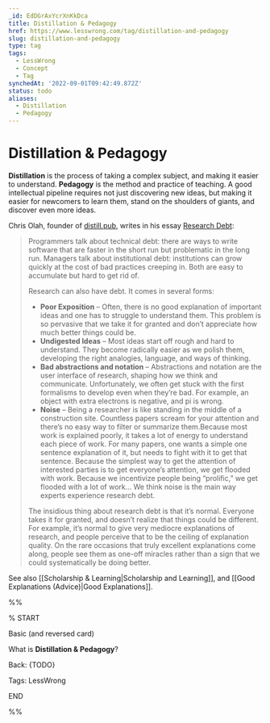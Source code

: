 ```yaml
---
_id: EdDGrAxYcrXnKkDca
title: Distillation & Pedagogy
href: https://www.lesswrong.com/tag/distillation-and-pedagogy
slug: distillation-and-pedagogy
type: tag
tags:
  - LessWrong
  - Concept
  - Tag
synchedAt: '2022-09-01T09:42:49.872Z'
status: todo
aliases:
  - Distillation
  - Pedagogy
---
```


# Distillation & Pedagogy

**Distillation** is the process of taking a complex subject, and making it easier to understand. **Pedagogy** is the method and practice of teaching. A good intellectual pipeline requires not just discovering new ideas, but making it easier for newcomers to learn them, stand on the shoulders of giants, and discover even more ideas.

Chris Olah, founder of [distill.pub](https://distill.pub/), writes in his essay [Research Debt](https://distill.pub/2017/research-debt/):

> Programmers talk about technical debt: there are ways to write software that are faster in the short run but problematic in the long run. Managers talk about institutional debt: institutions can grow quickly at the cost of bad practices creeping in. Both are easy to accumulate but hard to get rid of.
>
> Research can also have debt. It comes in several forms:
>
> - **Poor Exposition** – Often, there is no good explanation of important ideas and one has to struggle to understand them. This problem is so pervasive that we take it for granted and don’t appreciate how much better things could be.
> - **Undigested Ideas** – Most ideas start off rough and hard to understand. They become radically easier as we polish them, developing the right analogies, language, and ways of thinking.
> - **Bad abstractions and notation** – Abstractions and notation are the user interface of research, shaping how we think and communicate. Unfortunately, we often get stuck with the first formalisms to develop even when they’re bad. For example, an object with extra electrons is negative, and pi is wrong.
> - **Noise** – Being a researcher is like standing in the middle of a construction site. Countless papers scream for your attention and there’s no easy way to filter or summarize them.Because most work is explained poorly, it takes a lot of energy to understand each piece of work. For many papers, one wants a simple one sentence explanation of it, but needs to fight with it to get that sentence. Because the simplest way to get the attention of interested parties is to get everyone’s attention, we get flooded with work. Because we incentivize people being “prolific,” we get flooded with a lot of work… We think noise is the main way experts experience research debt.
>
> The insidious thing about research debt is that it’s normal. Everyone takes it for granted, and doesn’t realize that things could be different. For example, it’s normal to give very mediocre explanations of research, and people perceive that to be the ceiling of explanation quality. On the rare occasions that truly excellent explanations come along, people see them as one-off miracles rather than a sign that we could systematically be doing better.

See also [[Scholarship & Learning|Scholarship and Learning]], and [[Good Explanations (Advice)|Good Explanations]].

%%

% START

Basic (and reversed card)

What is **Distillation & Pedagogy**?

Back: {TODO}

Tags: LessWrong

END

%%
